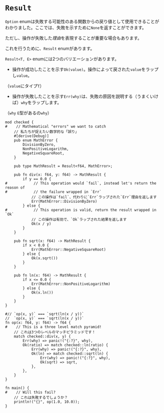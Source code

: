 # `Result`
<!--We've seen that the `Option` enum can be used as a return value from functions that may fail, where `None` can be returned to indicate failure.-->
`Option` enumは失敗する可能性のある関数からの戻り値として使用できることがわかりました。ここでは、失敗を示すために`None`を返すことができます。
<!--However, sometimes it is important to express *why* an operation failed.-->
ただし、操作が失敗した*理由*を表現することが重要な場合もあります。
<!--To do this we have the `Result` enum.-->
これを行うために、`Result` enumがあります。

<!--The `Result<T, E>` enum has two variants:-->
`Result<T, E>` enumには2つのバリエーションがあります。

* <!--`Ok(value)` which indicates that the operation succeeded, and wraps the `value` returned by the operation.-->
   操作が成功したことを示す`Ok(value)`。操作によって戻された`value`をラップし`value`。
<!--(`value` has type `T`)-->
   （`value`にタイプ`T`）
* <!--`Err(why)`, which indicates that the operation failed, and wraps `why`, which (hopefully) explains the cause of the failure.-->
   操作が失敗したことを示す`Err(why)`は、失敗の原因を説明する（うまくいけば）`why`をラップします。
<!--(`why` has type `E`)-->
   （`why` `E`型があるの`why`）

```rust,editable,ignore,mdbook-runnable
mod checked {
#    // Mathematical "errors" we want to catch
    // 私たちが捉えたい数学的な「誤り」
    #[derive(Debug)]
    pub enum MathError {
        DivisionByZero,
        NonPositiveLogarithm,
        NegativeSquareRoot,
    }

    pub type MathResult = Result<f64, MathError>;

    pub fn div(x: f64, y: f64) -> MathResult {
        if y == 0.0 {
#            // This operation would `fail`, instead let's return the reason of
#            // the failure wrapped in `Err`
            // この操作は`fail`、代わりに`Err`ラップされた`Err`理由を返します
            Err(MathError::DivisionByZero)
        } else {
#            // This operation is valid, return the result wrapped in `Ok`
            // この操作は有効で、`Ok`ラップされた結果を返します
            Ok(x / y)
        }
    }

    pub fn sqrt(x: f64) -> MathResult {
        if x < 0.0 {
            Err(MathError::NegativeSquareRoot)
        } else {
            Ok(x.sqrt())
        }
    }

    pub fn ln(x: f64) -> MathResult {
        if x <= 0.0 {
            Err(MathError::NonPositiveLogarithm)
        } else {
            Ok(x.ln())
        }
    }
}

#// `op(x, y)` === `sqrt(ln(x / y))`
//  `op(x, y)` === `sqrt(ln(x / y))`
fn op(x: f64, y: f64) -> f64 {
#    // This is a three level match pyramid!
    // これは3つのレベルのマッチピラミッドです！
    match checked::div(x, y) {
        Err(why) => panic!("{:?}", why),
        Ok(ratio) => match checked::ln(ratio) {
            Err(why) => panic!("{:?}", why),
            Ok(ln) => match checked::sqrt(ln) {
                Err(why) => panic!("{:?}", why),
                Ok(sqrt) => sqrt,
            },
        },
    }
}

fn main() {
#    // Will this fail?
    // これは失敗するでしょうか？
    println!("{}", op(1.0, 10.0));
}
```
